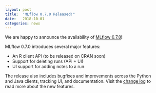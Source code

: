 ```yaml
---
layout: post
title:  "MLflow 0.7.0 Released!"
date:   2018-10-01
categories: news
---
```


We are happy to announce the availability of [MLflow 0.7.0](https://github.com/mlflow/mlflow/releases/tag/v0.7.0)! 

MLflow 0.7.0 introduces several major features:

- An R client API (to be released on CRAN soon)
- Support for deleting runs (API + UI)
- UI support for adding notes to a run

The release also includes bugfixes and improvements across the Python and Java clients, tracking UI, and documentation.  Visit the [change log](https://github.com/mlflow/mlflow/blob/master/CHANGELOG.rst#070-2018-10-01) to read more about the new features.
